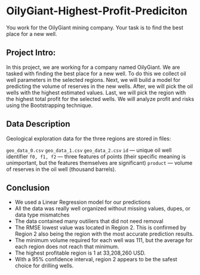 # OilyGiant-Highest-Profit-Prediciton
You work for the OilyGiant mining company. Your task is to find the best place for a new well.

## Project Intro:

In this project, we are working for a company named OilyGiant. We are tasked with finding the best place for a new well. To do this we collect oil well parameters in the selected regions. Next, we will build a model for predicting the volume of reserves in the new wells. After, we will pick the oil wells with the highest estimated values. Last, we will pick the region with the highest total profit for the selected wells. We will analyze profit and risks using the Bootstrapping technique.

## Data Description
Geological exploration data for the three regions are stored in files:

`geo_data_0.csv`
`geo_data_1.csv`
`geo_data_2.csv`
`id` — unique oil well identifier
`f0, f1, f2` — three features of points (their specific meaning is unimportant, but the features themselves are significant)
`product` — volume of reserves in the oil well (thousand barrels).


 ## Conclusion

 - We used a Linear Regression model for our predictions
- All the data was really well organized without missing values, dupes, or data type mismatches
- The data contained many outiliers that did not need removal
- The RMSE lowest value was located in Region 2. This is confirmed by Region 2 also being the region with the most accurate prediction results.
- The minimum volume required for each well was 111, but the average for each region does not reach that minimum.
- The highest profitable region is 1 at 33,208,260 USD. 
- With a 95% confidence interval, region 2 appears to be the safest choice for drilling wells.
